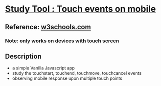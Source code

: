 # [Study Tool : Touch events on mobile](https://touchevent-fidly.netlify.app/) 
## Reference: [w3schools.com](https://www.w3schools.com/jsref/obj_touchevent.asp)
### Note: only works on devices with touch screen

## Description
 - a simple Vanilla Javascript app
 - study the touchstart, touchend, touchmove, touchcancel events
 - observing mobile response upon multiple touch points
